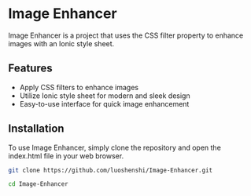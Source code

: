 # Image Enhancer

Image Enhancer is a project that uses the CSS filter property to enhance images with an Ionic style sheet.

## Features

- Apply CSS filters to enhance images
- Utilize Ionic style sheet for modern and sleek design
- Easy-to-use interface for quick image enhancement

## Installation

To use Image Enhancer, simply clone the repository and open the index.html file in your web browser.

```bash
git clone https://github.com/luoshenshi/Image-Enhancer.git

cd Image-Enhancer

```
